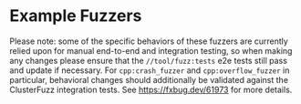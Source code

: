 # Example Fuzzers

Please note: some of the specific behaviors of these fuzzers are currently
relied upon for manual end-to-end and integration testing, so when making any
changes please ensure that the `//tool/fuzz:tests` e2e tests still pass and
update if necessary. For `cpp:crash_fuzzer` and `cpp:overflow_fuzzer` in
particular, behavioral changes should additionally be validated against the
ClusterFuzz integration tests. See https://fxbug.dev/61973 for more details.

